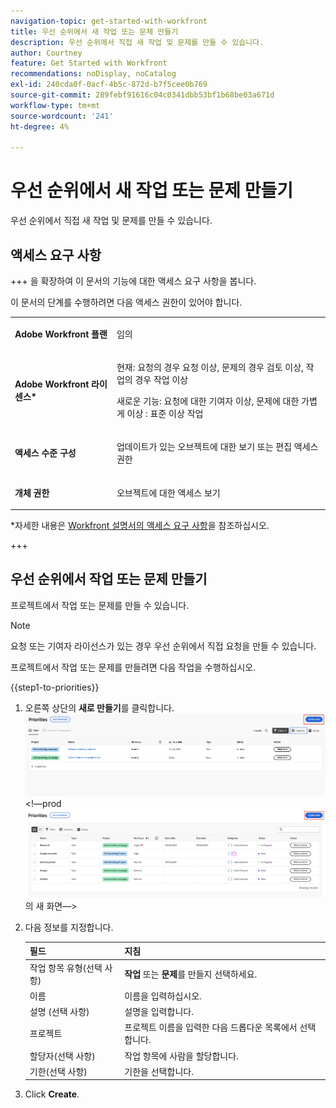 ```yaml
---
navigation-topic: get-started-with-workfront
title: 우선 순위에서 새 작업 또는 문제 만들기
description: 우선 순위에서 직접 새 작업 및 문제를 만들 수 있습니다.
author: Courtney
feature: Get Started with Workfront
recommendations: noDisplay, noCatalog
exl-id: 240cda0f-0acf-4b5c-872d-b7f5cee0b769
source-git-commit: 289febf91616c04c0341dbb53bf1b68be03a671d
workflow-type: tm+mt
source-wordcount: '241'
ht-degree: 4%

---
```


# 우선 순위에서 새 작업 또는 문제 만들기

우선 순위에서 직접 새 작업 및 문제를 만들 수 있습니다.

## 액세스 요구 사항

+++ 을 확장하여 이 문서의 기능에 대한 액세스 요구 사항을 봅니다.

이 문서의 단계를 수행하려면 다음 액세스 권한이 있어야 합니다.

<table style="table-layout:auto"> 
 <col> 
 </col> 
 <col> 
 </col> 
 <tbody> 
  <tr> 
   <td role="rowheader"><strong>Adobe Workfront 플랜</strong></td> 
   <td> <p>임의</p> </td> 
  </tr> 
  <tr> 
   <td role="rowheader"><strong>Adobe Workfront 라이센스*</strong></td> 
   <td> 
   <p>현재: 요청의 경우 요청 이상, 문제의 경우 검토 이상, 작업의 경우 작업 이상</p>
   <p>새로운 기능: 요청에 대한 기여자 이상, 문제에 대한 가볍게 이상 <!--and documents-->: 표준 이상 작업</p> 
   </td> 
  </tr> 
  <tr> 
   <td role="rowheader"><strong>액세스 수준 구성</strong></td> 
   <td> <p>업데이트가 있는 오브젝트에 대한 보기 또는 편집 액세스 권한</p></td> 
  </tr> 
  <tr> 
   <td role="rowheader"><strong>개체 권한</strong></td> 
   <td> <p>오브젝트에 대한 액세스 보기</p></td> 
  </tr> 
 </tbody> 
</table>

*자세한 내용은 [Workfront 설명서의 액세스 요구 사항](/help/quicksilver/administration-and-setup/add-users/access-levels-and-object-permissions/access-level-requirements-in-documentation.md)을 참조하십시오.

+++

## 우선 순위에서 작업 또는 문제 만들기

프로젝트에서 작업 또는 문제를 만들 수 있습니다.

>[!NOTE]
>
>요청 또는 기여자 라이선스가 있는 경우 우선 순위에서 직접 요청을 만들 수 있습니다.

프로젝트에서 작업 또는 문제를 만들려면 다음 작업을 수행하십시오.

{{step1-to-priorities}}

1. 오른쪽 상단의 **새로 만들기**를 클릭합니다.
   ![](assets/create-new.png)
&lt;!—prod ![](assets/create-new--.png)의 새 화면—>
1. 다음 정보를 지정합니다.

   | 필드 | 지침 |
   |---------------|-------------|
   | 작업 항목 유형(선택 사항) | **작업** 또는 **문제**&#x200B;를 만들지 선택하세요. |
   | 이름 | 이름을 입력하십시오. |
   | 설명 (선택 사항) | 설명을 입력합니다. |
   | 프로젝트 | 프로젝트 이름을 입력한 다음 드롭다운 목록에서 선택합니다. |
   | 할당자(선택 사항) | 작업 항목에 사람을 할당합니다. |
   | 기한(선택 사항) | 기한을 선택합니다. |

1. Click **Create**.
